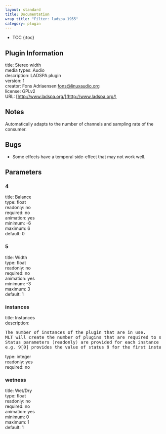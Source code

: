 ```yaml
---
layout: standard
title: Documentation
wrap_title: "Filter: ladspa.1955"
category: plugin
---
```

* TOC
{:toc}

## Plugin Information

title: Stereo width  
media types:
Audio  
description: LADSPA plugin  
version: 1  
creator: Fons Adriaensen <fons@linuxaudio.org>  
license: GPLv2  
URL: [http://www.ladspa.org/](http://www.ladspa.org/)  

## Notes

Automatically adapts to the number of channels and sampling rate of the consumer.

## Bugs

* Some effects have a temporal side-effect that may not work well.


## Parameters

### 4

title: Balance    
type: float  
readonly: no  
required: no  
animation: yes  
minimum: -6  
maximum: 6  
default: 0  

### 5

title: Width    
type: float  
readonly: no  
required: no  
animation: yes  
minimum: -3  
maximum: 3  
default: 1  

### instances

title: Instances    
description:
<pre>
The number of instances of the plugin that are in use.
MLT will create the number of plugins that are required to support the number of audio channels.
Status parameters (readonly) are provided for each instance and are accessed by specifying the instance number after the identifier (starting at zero).
e.g. 9[0] provides the value of status 9 for the first instance.
</pre>
type: integer  
readonly: yes  
required: no  

### wetness

title: Wet/Dry    
type: float  
readonly: no  
required: no  
animation: yes  
minimum: 0  
maximum: 1  
default: 1  

